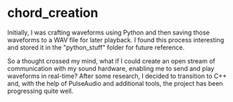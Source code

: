 # chord_creation
Initially, I was crafting waveforms using Python and then saving those waveforms to a WAV file for later playback. I found this process interesting and stored it in the "python_stuff" folder for future reference.

So a thought crossed my mind, what if I could create an open stream of communication with my sound hardware, enabling me to send and play waveforms in real-time? After some research, I decided to transition to C++ and, with the help of PulseAudio and additional tools, the project has been progressing quite well.
